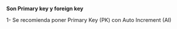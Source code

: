 **Son Primary key y foreign key**

1- Se recomienda poner Primary Key (PK) con Auto Increment (AI)





